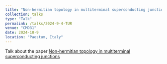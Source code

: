 ```yaml
---
title: "Non-hermitian topology in multiterminal superconducting junctions"
collection: talks
type: "Talk"
permalink: /talks/2024-9-4-TUR
venue: "CMD31"
date: 2024-10-9
location: "Paestum, Italy"
---
```


Talk about the paper [Non-hermitian topology in multiterminal superconducting junctions](https://arxiv.org/abs/2408.01289)

